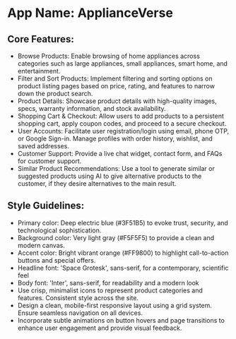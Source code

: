 # **App Name**: ApplianceVerse

## Core Features:

- Browse Products: Enable browsing of home appliances across categories such as large appliances, small appliances, smart home, and entertainment.
- Filter and Sort Products: Implement filtering and sorting options on product listing pages based on price, rating, and features to narrow down the product search.
- Product Details: Showcase product details with high-quality images, specs, warranty information, and stock availability.
- Shopping Cart & Checkout: Allow users to add products to a persistent shopping cart, apply coupon codes, and proceed to a secure checkout.
- User Accounts: Facilitate user registration/login using email, phone OTP, or Google Sign-in. Manage profiles with order history, wishlist, and saved addresses.
- Customer Support: Provide a live chat widget, contact form, and FAQs for customer support.
- Similar Product Recommendations: Use a tool to generate similar or suggested products using AI to give alternative products to the customer, if they desire alternatives to the main result.

## Style Guidelines:

- Primary color: Deep electric blue (#3F51B5) to evoke trust, security, and technological sophistication.
- Background color: Very light gray (#F5F5F5) to provide a clean and modern canvas.
- Accent color: Bright vibrant orange (#FF9800) to highlight call-to-action buttons and special offers.
- Headline font: 'Space Grotesk', sans-serif, for a contemporary, scientific feel
- Body font: 'Inter', sans-serif, for readability and a modern look
- Use crisp, minimalist icons to represent product categories and features. Consistent style across the site.
- Design a clean, mobile-first responsive layout using a grid system. Ensure seamless navigation on all devices.
- Incorporate subtle animations on button hovers and page transitions to enhance user engagement and provide visual feedback.